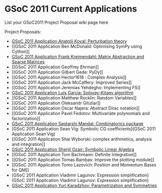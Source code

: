 # GSoC 2011 Current Applications

List your GSoC2011 Project Proposal wiki page here

Project Proposals:

* [GSoC 2011 Application Anatolii Koval: Perturbation theory](GSoC-2011-Application-Anatolii-Koval)
* [[GSoC 2011 Application Ben McDonald: Optimising SymPy using Cython]]
* [GSoC 2011 Application Frank Kreimendahl: Matrix Abstraction and Sparse Matrices](Frank-Kreimendahl---GSoC-2011)
* [[GSoC 2011 Application Geoffrey Ehrman]]
* [[GSoC 2011 Application Gilbert Gede: PyDy]]
* [[GSoC 2011 Application Hector1618 : Complex Analysis]]
* [[GSoC 2011 Application Jack McCaffery: Improved Series]]
* [[GSoC 2011 Application Jeremias Yehdegho: Implementing F5]]
* [GSoC 2011 Application Luis Garcia: Solovay-Kitaev algorithm](GSoc-2011-Application---Luis-Garcia---Solovay-Kitaev-algorithm)
* [[GSoC 2011 Application Matthew Rocklin: Random Variables]]
* [[GSoC 2011 Application Oleksandr Gituliar]]
* [[GSoC 2011 Application Oscar Najera: Abstract Dirac notation]]
* [[GSoC 2011 Application Pavel Fedotov: Multivariate polynomials and factorization]]
* [GSoC 2011 Application Saptarshi Mandal: Combinatorics package](GSoC-2011-Application-Saptarshi-Mandal)
* [GSoC 2011 Application Sean Vig: Symbolic CG coefficients](GSoC 2011 Application Sean Vig)
* [[GSoC 2011 Application Shai Wyborski: complex arithmetics, analysis and integration]]
* [GSoC 2011 Application Sherjil Ozair: Symbolic Linear Algebra](http://www.google-melange.com/gsoc/proposal/review/google/gsoc2011/sherjilozair/1)
* [[GSoC 2011 Application Tom Bachmann: Definite Integration]]
* [[GSoC 2011 Application Tomas Bambas: Improve the plotting module]]
* [[GSoC 2011 Application Tomo Lazovich: Position and Momentum Bases for QM]]
* [GSoC 2011 Application Vladimir Lagunov: Expression simplification](GSoC 2011 Application Vladimir Lagunov: Expression simplification)
* [GSoC 2011 Application Yuri Karadzhov: Parametrization and Symmetries](GSoC-2011-Application-Yuri-Karadzhov)